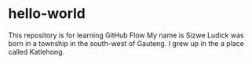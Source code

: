 # hello-world
This repository is for learning GitHub Flow
My name is Sizwe Ludick was born in a township in the south-west of Gauteng. 
I grew up in the a place called Katlehong.
